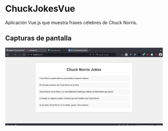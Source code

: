 # ChuckJokesVue

Aplicación Vue.js que muestra frases célebres de Chuck Norris.

## Capturas de pantalla
![Vista principal](screenshot.png)